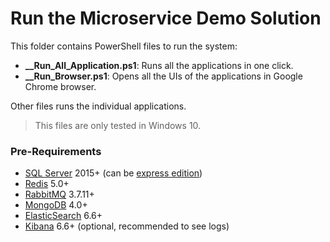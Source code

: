 # Run the Microservice Demo Solution

This folder contains PowerShell files to run the system:

* **__Run_All_Application.ps1**: Runs all the applications in one click.
* **__Run_Browser.ps1**: Opens all the UIs of the applications in Google Chrome browser.

Other files runs the individual applications.

> This files are only tested in Windows 10.

### Pre-Requirements

- [SQL Server](https://www.microsoft.com/en-us/sql-server/sql-server-downloads) 2015+ (can be [express edition](https://www.microsoft.com/en-us/sql-server/sql-server-editions-express))
- [Redis](https://redis.io/download) 5.0+
- [RabbitMQ](https://www.rabbitmq.com/install-windows.html) 3.7.11+
- [MongoDB](https://www.mongodb.com/download-center) 4.0+
- [ElasticSearch](https://www.elastic.co/downloads/elasticsearch) 6.6+
- [Kibana](https://www.elastic.co/downloads/kibana) 6.6+ (optional, recommended to see logs)
